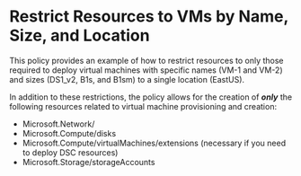 # Restrict Resources to VMs by Name, Size, and Location

This policy provides an example of how to restrict resources to only those required to deploy 
virtual machines with specific names (VM-1 and VM-2) and sizes (DS1_v2, B1s, and B1sm) to a single location (EastUS).

In addition to these restrictions, the policy allows for the creation of ***only*** the following resources related to virtual machine provisioning and creation:

- Microsoft.Network/
- Microsoft.Compute/disks
- Microsoft.Compute/virtualMachines/extensions (necessary if you need to deploy DSC resources)
- Microsoft.Storage/storageAccounts
